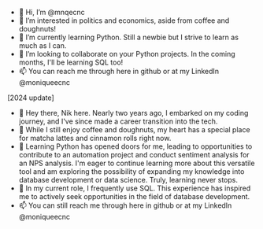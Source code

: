 - 👋 Hi, I’m @mnqecnc
- 👀 I’m interested in politics and economics, aside from coffee and doughnuts!
- 🌱 I’m currently learning Python. Still a newbie but I strive to learn as much as I can.
- 💞️ I’m looking to collaborate on your Python projects. In the coming months, I'll be learning SQL too!
- 📫 You can reach me through here in github or at my LinkedIn @moniqueecnc

[2024 update]

- 👋 Hey there, Nik here. Nearly two years ago, I embarked on my coding journey, and I've since made a career transition into the tech.
- 👀 While I still enjoy coffee and doughnuts, my heart has a special place for matcha lattes and cinnamon rolls right now.
- 🌱 Learning Python has opened doors for me, leading to opportunities to contribute to an automation project and conduct sentiment analysis for an NPS analysis. I'm eager to continue learning more about this versatile tool and am exploring the possibility of expanding my knowledge into database development or data science. Truly, learning never stops.
- 💞️ In my current role, I frequently use SQL. This experience has inspired me to actively seek opportunities in the field of database development.
- 📫 You can still reach me through here in github or at my LinkedIn @moniqueecnc
